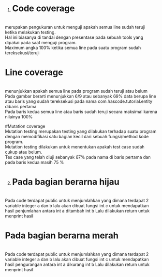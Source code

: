 
1. # Code coverage 
<br/>merupakan pengukuran untuk menguji apakah semua line sudah teruji ketika melakukan testing. 
<br/>Hal ini biasanya di tandai dengan presentase pada sebuah tools yang dipakai pada saat menguji program. 
<br/>Maximum angka 100% ketika semua line pada suatu program sudah tereksekusi/teruji

# Line coverage
<br/> menunjukkan apakah semua line pada program sudah teruji atau belum
<br/>Pada gambar berarti menunjukkan 6/9 atau sebanyak 69% data berupa line atau baris yang sudah tereksekusi pada nama com.hascode.tutorial.entity dibaris pertama
<br/>Pada baris kedua semua line atau baris sudah teruji secara maksimal karena nilainya 100%

#Mutation coverage
<br/>Mutation testing merupakan testing yang dilakukan terhadap suatu program dengan memodifikasi satu bagian kecil dari sebuah fungsi/method kode program. 
<br/>Mutation testing dilakukan untuk menentukan apakah test case sudah cukup atau belum.
<br/>Tes case yang telah diuji sebanyak 67% pada nama di baris pertama dan pada baris kedua masih 75 %

2. # Pada bagian berarna hijau
<br/> Pada code terdapat public untuk menjumlahkan yang dimana terdapat 2 variable integer a dan b lalu akan dibuat fungsi int c untuk mendapatkan hasil penjumlahan antara int a ditambah int b 
Lalu dilakukan return untuk menprint hasil
# Pada bagian berarna merah
<br/> Pada code terdapat public untuk menjumlahkan yang dimana terdapat 2 variable integer a dan b lalu akan dibuat fungsi int c untuk mendapatkan hasil pengurangan antara int a dikurang int b 
Lalu dilakukan return untuk menprint hasil